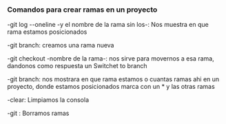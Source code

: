 ### Comandos para crear ramas en un proyecto

-git log --oneline -y el nombre de la rama sin los-: Nos muestra en que rama estamos posicionados

-git branch: creamos una rama nueva

-git checkout -nombre de la rama-: nos sirve para movernos a esa rama, dandonos como respuesta un Switchet to branch

-git branch: nos mostrara en que rama estamos o cuantas ramas ahi en un proyecto, donde estamos posicionados marca con un * y las otras ramas

-clear: Limpiamos la consola

-git : Borramos ramas